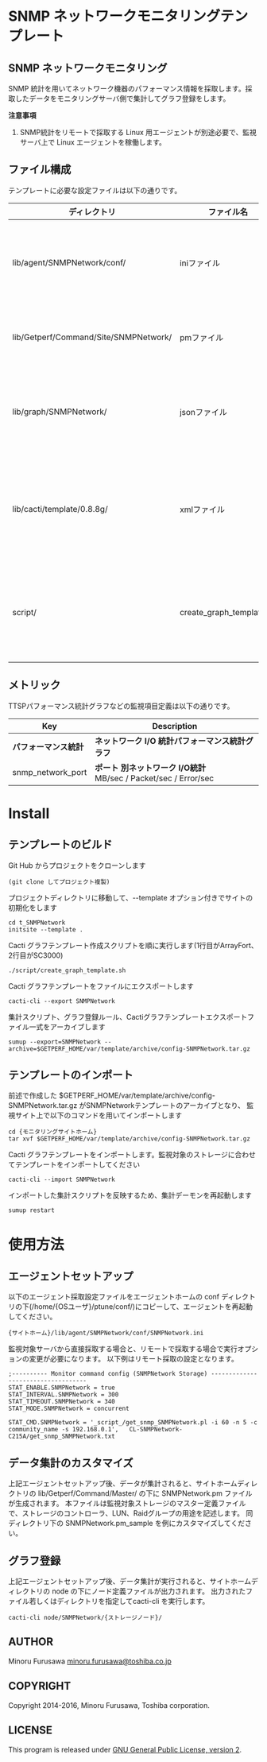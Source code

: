 SNMP ネットワークモニタリングテンプレート
===============================================

SNMP ネットワークモニタリング
-------------------

SNMP 統計を用いてネットワーク機器のパフォーマンス情報を採取します。採取したデータをモニタリングサーバ側で集計してグラフ登録をします。

**注意事項**

1. SNMP統計をリモートで採取する Linux 用エージェントが別途必要で、監視サーバ上で Linux エージェントを稼働します。

ファイル構成
-------

テンプレートに必要な設定ファイルは以下の通りです。

|              ディレクトリ             |        ファイル名        |                  用途                 |
|---------------------------------------|--------------------------|---------------------------------------|
| lib/agent/SNMPNetwork/conf/           | iniファイル              | エージェント採取設定ファイル          |
| lib/Getperf/Command/Site/SNMPNetwork/ | pmファイル               | データ集計スクリプト                  |
| lib/graph/SNMPNetwork/                | jsonファイル             | グラフテンプレート登録ルール          |
| lib/cacti/template/0.8.8g/            | xmlファイル              | Cactiテンプレートエクスポートファイル |
| script/                               | create_graph_template.sh | グラフテンプレート登録スクリプト      |

メトリック
-----------

TTSPパフォーマンス統計グラフなどの監視項目定義は以下の通りです。

|          Key           |                             Description                              |
|------------------------|----------------------------------------------------------------------|
| **パフォーマンス統計** | **ネットワーク  I/O 統計パフォーマンス統計グラフ**                   |
| snmp_network_port      | **ポート 別ネットワーク I/O統計**<br>MB/sec / Packet/sec / Error/sec |

Install
=====

テンプレートのビルド
-------------------

Git Hub からプロジェクトをクローンします

	(git clone してプロジェクト複製)

プロジェクトディレクトリに移動して、--template オプション付きでサイトの初期化をします

	cd t_SNMPNetwork
	initsite --template .

Cacti グラフテンプレート作成スクリプトを順に実行します(1行目がArrayFort、2行目がSC3000)

	./script/create_graph_template.sh

Cacti グラフテンプレートをファイルにエクスポートします

	cacti-cli --export SNMPNetwork

集計スクリプト、グラフ登録ルール、Cactiグラフテンプレートエクスポートファイル一式をアーカイブします

	sumup --export=SNMPNetwork --archive=$GETPERF_HOME/var/template/archive/config-SNMPNetwork.tar.gz

テンプレートのインポート
---------------------

前述で作成した $GETPERF_HOME/var/template/archive/config-SNMPNetwork.tar.gz がSNMPNetworkテンプレートのアーカイブとなり、
監視サイト上で以下のコマンドを用いてインポートします

	cd {モニタリングサイトホーム}
	tar xvf $GETPERF_HOME/var/template/archive/config-SNMPNetwork.tar.gz

Cacti グラフテンプレートをインポートします。監視対象のストレージに合わせてテンプレートをインポートしてください

	cacti-cli --import SNMPNetwork

インポートした集計スクリプトを反映するため、集計デーモンを再起動します

	sumup restart

使用方法
=====

エージェントセットアップ
--------------------

以下のエージェント採取設定ファイルをエージェントホームの conf ディレクトリの下(/home/{OSユーザ}/ptune/conf/)にコピーして、エージェントを再起動してください。

	{サイトホーム}/lib/agent/SNMPNetwork/conf/SNMPNetwork.ini

監視対象サーバから直接採取する場合と、リモートで採取する場合で実行オプションの変更が必要になります。
以下例はリモート採取の設定となります。

	;---------- Monitor command config (SNMPNetwork Storage) -----------------------------------
	STAT_ENABLE.SNMPNetwork = true
	STAT_INTERVAL.SNMPNetwork = 300
	STAT_TIMEOUT.SNMPNetwork = 340
	STAT_MODE.SNMPNetwork = concurrent

	STAT_CMD.SNMPNetwork = '_script_/get_snmp_SNMPNetwork.pl -i 60 -n 5 -c community_name -s 192.168.0.1',   CL-SNMPNetwork-C215A/get_snmp_SNMPNetwork.txt

データ集計のカスタマイズ
--------------------

上記エージェントセットアップ後、データが集計されると、サイトホームディレクトリの lib/Getperf/Command/Master/ の下に SNMPNetwork.pm ファイルが生成されます。
本ファイルは監視対象ストレージのマスター定義ファイルで、ストレージのコントローラ、LUN、Raidグループの用途を記述します。
同ディレクトリ下の SNMPNetwork.pm_sample を例にカスタマイズしてください。

グラフ登録
-----------------

上記エージェントセットアップ後、データ集計が実行されると、サイトホームディレクトリの node の下にノード定義ファイルが出力されます。
出力されたファイル若しくはディレクトリを指定してcacti-cli を実行します。

	cacti-cli node/SNMPNetwork/{ストレージノード}/

AUTHOR
-----------

Minoru Furusawa <minoru.furusawa@toshiba.co.jp>

COPYRIGHT
-----------

Copyright 2014-2016, Minoru Furusawa, Toshiba corporation.

LICENSE
-----------

This program is released under [GNU General Public License, version 2](http://www.gnu.org/licenses/gpl-2.0.html).
